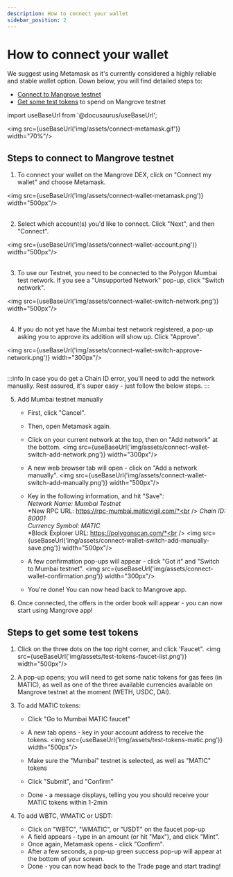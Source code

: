 ```yaml
---
description: How to connect your wallet
sidebar_position: 2
---
```



# How to connect your wallet

We suggest using Metamask as it's currently considered a highly reliable and stable wallet option.
Down below, you will find detailed steps to:
* [Connect to Mangrove testnet](./how-to-connect-wallet.md#steps-to-connect-to-mangrove-testnet)
* [Get some test tokens](./how-to-connect-wallet.md#steps-to-get-some-test-tokens) to spend on Mangrove testnet

import useBaseUrl from '@docusaurus/useBaseUrl';

<img src={useBaseUrl('img/assets/connect-metamask.gif')} width="70%"/>

## Steps to connect to Mangrove testnet

1. To connect your wallet on the Mangrove DEX, click on "Connect my wallet" and choose Metamask.

<img src={useBaseUrl('img/assets/connect-wallet-metamask.png')} width="500px"/><br /><br />

2. Select which account(s) you'd like to connect. Click "Next", and then "Connect".

<img src={useBaseUrl('img/assets/connect-wallet-account.png')} width="500px"/><br /><br />

3. To use our Testnet, you need to be connected to the Polygon Mumbai test network. If you see a "Unsupported Network" pop-up, click "Switch network".

<img src={useBaseUrl('img/assets/connect-wallet-switch-network.png')} width="500px"/><br /><br />

4. If you do not yet have the Mumbai test network registered, a pop-up asking you to approve its addition will show up. Click "Approve".

<img src={useBaseUrl('img/assets/connect-wallet-switch-approve-network.png')} width="300px"/><br /><br />

:::info
In case you do get a Chain ID error, you'll need to add the network manually. Rest assured, it's super easy - just follow the below steps.
:::

5. Add Mumbai testnet manually
    * First, click "Cancel".
    * Then, open Metamask again.
    * Click on your current network at the top, then on "Add network" at the bottom.
    <img src={useBaseUrl('img/assets/connect-wallet-switch-add-network.png')} width="300px"/>

    * A new web browser tab will open - click on "Add a network manually".
    <img src={useBaseUrl('img/assets/connect-wallet-switch-add-manually.png')} width="500px"/>

    * Key in the following information, and hit "Save":<br />
    *Network Name: Mumbai Testnet*<br />
    *New RPC URL: https://rpc-mumbai.maticvigil.com/*<br />
    *Chain ID: 80001*<br />
    *Currency Symbol: MATIC*<br />
    *Block Explorer URL: https://polygonscan.com/*<br />
    <img src={useBaseUrl('img/assets/connect-wallet-switch-add-manually-save.png')} width="500px"/>

    * A few confirmation pop-ups will appear - click "Got it" and "Switch to Mumbai testnet".
    <img src={useBaseUrl('img/assets/connect-wallet-confirmation.png')} width="300px"/>

    * You're done! You can now head back to Mangrove app.

5. Once connected, the offers in the order book will appear - you can now start using Mangrove app!


## Steps to get some test tokens

1. Click on the three dots on the top right corner, and click 'Faucet".
<img src={useBaseUrl('img/assets/test-tokens-faucet-list.png')} width="500px"/>

2. A pop-up opens; you will need to get some natic tokens for gas fees (in MATIC), as well as one of the three available currencies available on Mangrove testnet at the moment (WETH, USDC, DAI).

3. To add MATIC tokens:
    * Click "Go to Mumbai MATIC faucet"
    * A new tab opens - key in your account address to receive the tokens.
    <img src={useBaseUrl('img/assets/test-tokens-matic.png')} width="500px"/>

    * Make sure the "Mumbai" testnet is selected, as well as "MATIC" tokens
    * Click "Submit", and "Confirm"
    * Done - a message displays, telling you you should receive your MATIC tokens within 1-2min


4. To add WBTC, WMATIC or USDT:
    * Click on "WBTC", "WMATIC", or "USDT" on the faucet pop-up
    * A field appears - type in an amount (or hit "Max"), and click "Mint".
    * Once again, Metamask opens - click "Confirm".
    * After a few seconds, a pop-up green success pop-up will appear at the bottom of your screen.
    * Done - you can now head back to the Trade page and start trading!
